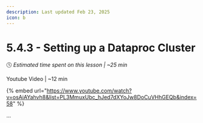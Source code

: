 ```yaml
---
description: Last updated Feb 23, 2025
icon: b
---
```


# 5.4.3 - Setting up a Dataproc Cluster

:clock4:  _Estimated time spent on this lesson | \~25 min_

Youtube Video | \~12 min

{% embed url="https://www.youtube.com/watch?v=osAiAYahvh8&list=PL3MmuxUbc_hJed7dXYoJw8DoCuVHhGEQb&index=58" %}

...
